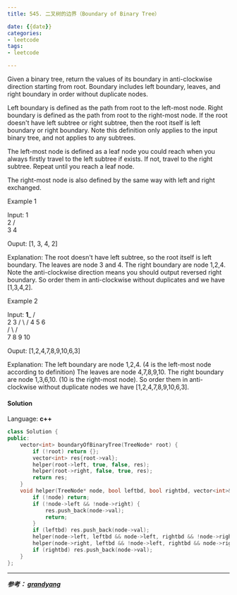 ```yaml
---
title: 545. 二叉树的边界（Boundary of Binary Tree）

date: {{date}}
categories:
- leetcode
tags:
- leetcode

---
```

Given a binary tree, return the values of its boundary in anti-clockwise direction starting from root. Boundary includes left boundary, leaves, and right boundary in order without duplicate nodes.

Left boundary is defined as the path from root to the left-most node. Right boundary is defined as the path from root to the right-most node. If the root doesn't have left subtree or right subtree, then the root itself is left boundary or right boundary. Note this definition only applies to the input binary tree, and not applies to any subtrees.

The left-most node is defined as a leaf node you could reach when you always firstly travel to the left subtree if exists. If not, travel to the right subtree. Repeat until you reach a leaf node.

The right-most node is also defined by the same way with left and right exchanged.

Example 1

Input:
  1
   \
    2
   / \
  3   4

Ouput:
[1, 3, 4, 2]

Explanation:
The root doesn't have left subtree, so the root itself is left boundary.
The leaves are node 3 and 4.
The right boundary are node 1,2,4. Note the anti-clockwise direction means you should output reversed right boundary.
So order them in anti-clockwise without duplicates and we have [1,3,4,2].
 

Example 2

Input:
    ____1_____
   /          \
  2            3
 / \          / 
4   5        6   
   / \      / \
  7   8    9  10  
       
Ouput:
[1,2,4,7,8,9,10,6,3]

Explanation:
The left boundary are node 1,2,4. (4 is the left-most node according to definition)
The leaves are node 4,7,8,9,10.
The right boundary are node 1,3,6,10. (10 is the right-most node).
So order them in anti-clockwise without duplicate nodes we have [1,2,4,7,8,9,10,6,3].


#### Solution

Language: **c++**

```c++
class Solution {
public:
    vector<int> boundaryOfBinaryTree(TreeNode* root) {
        if (!root) return {};
        vector<int> res{root->val};
        helper(root->left, true, false, res);
        helper(root->right, false, true, res);
        return res;
    }
    void helper(TreeNode* node, bool leftbd, bool rightbd, vector<int>& res) {
        if (!node) return;
        if (!node->left && !node->right) {
            res.push_back(node->val);
            return;
        }
        if (leftbd) res.push_back(node->val);
        helper(node->left, leftbd && node->left, rightbd && !node->right, res);
        helper(node->right, leftbd && !node->left, rightbd && node->right, res);
        if (rightbd) res.push_back(node->val);
    }
};
```


---
***参考：
[grandyang](https://www.cnblogs.com/grandyang/p/6833459.html)***

